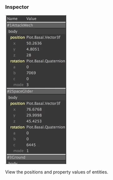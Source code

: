 ### Inspector

![inspector](doc/images/inspector_running.gif)

View the positions and property values of entities.
